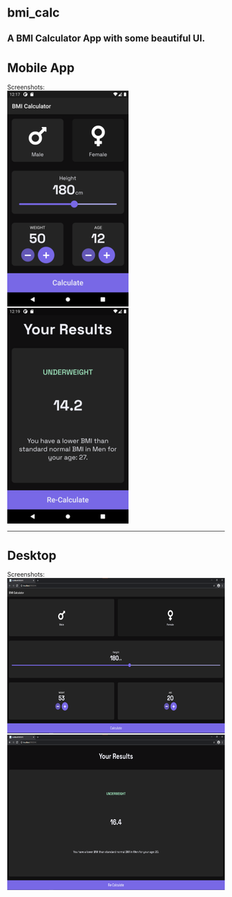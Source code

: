 # bmi_calc

A BMI Calculator App with some beautiful UI.
----
# Mobile App
<p> 
    Screenshots:
    <br>
    <img src="https://github.com/Akhmen18/bmi_calc/blob/main/SS1.png" height=500px>
    <img src="https://github.com/Akhmen18/bmi_calc/blob/main/SS2.png" height=500px>
    <br> </p>

----
# Desktop
<p> 
    Screenshots:
    <br>
    <img src="https://github.com/Akhmen18/bmi_calc/blob/main/Desktop-SS1.png" height=360px width=640px>
    <img src="https://github.com/Akhmen18/bmi_calc/blob/main/Desktop-SS2.png" height=360px width=640px>
    <br> </p>
